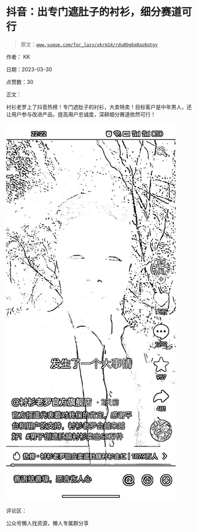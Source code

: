 # 抖音：出专门遮肚子的衬衫，细分赛道可行

> 原文：[`www.yuque.com/for_lazy/xkrm14/rdu0bg6q8as6otgy`](https://www.yuque.com/for_lazy/xkrm14/rdu0bg6q8as6otgy)

作者： KK

日期：2023-03-30

点赞数：30

正文：

衬衫老罗上了抖音热榜！专门遮肚子的衬衫，大卖特卖！目标客户是中年男人，还让用户参与改进产品，提高用户忠诚度，深耕细分赛道依然可行！

![](img/99a7208ba9c978bf90e6aab9b1ab5e61.png)  

评论区：

公众号懒人找资源，懒人专属群分享

